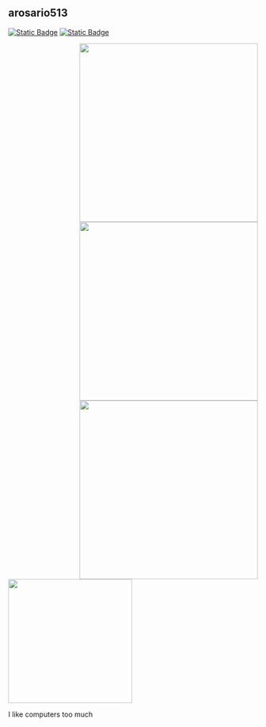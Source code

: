 ## arosario513
[![Static Badge](https://img.shields.io/badge/-blue?style=social&logo=linkedin&label=LinkedIn&labelColor=blue)](https://www.linkedin.com/in/arosario513/)
[![Static Badge](https://img.shields.io/badge/-orange?style=social&logo=credly&label=Credly)](https://www.credly.com/users/arosario)

<img align="right" src="https://github-readme-stats.vercel.app/api?username=arosario513&theme=dark&show_icons=true&hide_border=false&count_private=true" width="360px">
<img align="right" src="https://github-readme-streak-stats.herokuapp.com/?user=arosario513&theme=dark&hide_border=false" width="360px">
<img align="right" src="https://github-readme-stats.vercel.app/api/top-langs/?username=arosario513&theme=dark&show_icons=true&hide_border=false&layout=compact" width="360px">
<img src="https://i.imgflip.com/5t7qeo.jpg" width="250px">
<p>I like computers too much</p>
